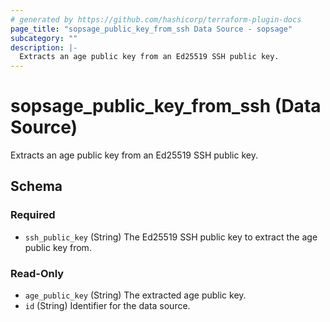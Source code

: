 ```yaml
---
# generated by https://github.com/hashicorp/terraform-plugin-docs
page_title: "sopsage_public_key_from_ssh Data Source - sopsage"
subcategory: ""
description: |-
  Extracts an age public key from an Ed25519 SSH public key.
---
```


# sopsage_public_key_from_ssh (Data Source)

Extracts an age public key from an Ed25519 SSH public key.



<!-- schema generated by tfplugindocs -->
## Schema

### Required

- `ssh_public_key` (String) The Ed25519 SSH public key to extract the age public key from.

### Read-Only

- `age_public_key` (String) The extracted age public key.
- `id` (String) Identifier for the data source.
